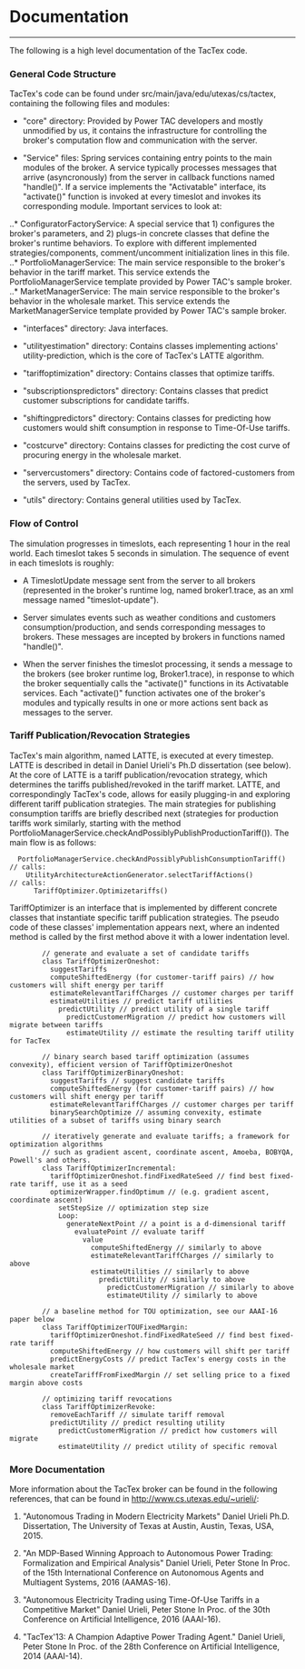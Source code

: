 # Documentation
---
The following is a high level documentation of the TacTex code.

### General Code Structure
TacTex's code can be found under src/main/java/edu/utexas/cs/tactex, containing the following files and modules:

* "core" directory: Provided by Power TAC developers and mostly unmodified by us, it contains the infrastructure for controlling the broker's computation flow and communication with the server. 

* "<service-name>Service" files: Spring services containing entry points to the main modules of the broker. A service typically processes messages that arrive (asyncronously) from the server in callback functions named "handle<msg-name>()". If a service implements the "Activatable" interface, its "activate()" function is invoked at every timeslot and invokes its corresponding module. Important services to look at:

..* ConfiguratorFactoryService: A special service that 1) configures the broker's parameters, and 2) plugs-in concrete classes that define the broker's runtime behaviors. To explore with different implemented strategies/components, comment/uncomment initialization lines in this file.
..* PortfolioManagerService: The main service responsible to the broker's behavior in the tariff market. This service extends the PortfolioManagerService template provided by Power TAC's sample broker.
..* MarketManagerService: The main service responsible to the broker's behavior in the wholesale market. This service extends the MarketManagerService template provided by Power TAC's sample broker.

* "interfaces" directory: Java interfaces. 

* "utilityestimation" directory: Contains classes implementing actions' utility-prediction, which is the core of TacTex's LATTE algorithm.

* "tariffoptimization" directory: Contains classes that optimize tariffs.

* "subscriptionspredictors" directory: Contains classes that predict customer subscriptions for candidate tariffs.

* "shiftingpredictors" directory: Contains classes for predicting how customers would shift consumption in response to Time-Of-Use tariffs.

* "costcurve" directory: Contains classes for predicting the cost curve of procuring energy in the wholesale market. 

* "servercustomers" directory: Contains code of factored-customers from the servers, used by TacTex.

* "utils" directory: Contains general utilities used by TacTex. 


### Flow of Control
The simulation progresses in timeslots, each representing 1 hour in the real world. Each timeslot takes 5 seconds in simulation. The sequence of event in each timeslots is roughly: 

* A TimeslotUpdate message sent from the server to all brokers (represented in the broker's runtime log, named broker1.trace, as an xml message named "timeslot-update").

* Server simulates events such as weather conditions and customers consumption/production, and sends corresponding messages to brokers. These messages are incepted by brokers in functions named "handle<msg-name>()". 

* When the server finishes the timeslot processing, it sends a <ts-done> message to the brokers (see broker runtime log, Broker1.trace), in response to which the broker sequentially calls the "activate()" functions in its Activatable services. Each "activate()" function activates one of the broker's modules and typically results in one or more actions sent back as messages to the server.  


### Tariff Publication/Revocation Strategies

TacTex's main algorithm, named LATTE, is executed at every timestep. 
LATTE is described in detail in Daniel Urieli's Ph.D dissertation (see below).
At the core of LATTE is a tariff publication/revocation strategy, which determines
the tariffs published/revoked in the tariff market. LATTE, and correspondingly
TacTex's code, allows for easily plugging-in and exploring different tariff
publication strategies. The main strategies for publishing consumption tariffs
are briefly described next (strategies for production tariffs work similarly, starting
with the method PortfolioManagerService.checkAndPossiblyPublishProductionTariff()).
The main flow is as follows:
```
  PortfolioManagerService.checkAndPossiblyPublishConsumptionTariff()  // calls:
    UtilityArchitectureActionGenerator.selectTariffActions()          // calls:
      TariffOptimizer.Optimizetariffs()
```

TariffOptimizer is an interface that is implemented by different concrete classes
that instantiate specific tariff publication strategies. The pseudo code of these
classes' implementation appears next, where an indented method is called by the 
first method above it with a lower indentation level.
```
        // generate and evaluate a set of candidate tariffs
        class TariffOptimizerOneshot: 
          suggestTariffs
          computeShiftedEnergy (for customer-tariff pairs) // how customers will shift energy per tariff
          estimateRelevantTariffCharges // customer charges per tariff
          estimateUtilities // predict tariff utilities
            predictUtility // predict utility of a single tariff
              predictCustomerMigration // predict how customers will migrate between tariffs
              estimateUtility // estimate the resulting tariff utility for TacTex
        
        // binary search based tariff optimization (assumes convexity), efficient version of TariffOptimizerOneshot
        class TariffOptimizerBinaryOneshot: 
          suggestTariffs // suggest candidate tariffs 
          computeShiftedEnergy (for customer-tariff pairs) // how customers will shift energy per tariff
          estimateRelevantTariffCharges // customer charges per tariff
          binarySearchOptimize // assuming convexity, estimate utilities of a subset of tariffs using binary search

        // iteratively generate and evaluate tariffs; a framework for optimization algorithms 
        // such as gradient ascent, coordinate ascent, Amoeba, BOBYQA, Powell's and others.
        class TariffOptimizerIncremental:
          tariffOptimizerOneshot.findFixedRateSeed // find best fixed-rate tariff, use it as a seed
          optimizerWrapper.findOptimum // (e.g. gradient ascent, coordinate ascent)
            setStepSize // optimization step size
            Loop:
              generateNextPoint // a point is a d-dimensional tariff 
                evaluatePoint // evaluate tariff
                  value
                    computeShiftedEnergy // similarly to above
                    estimateRelevantTariffCharges // similarly to above
                    estimateUtilities // similarly to above
                      predictUtility // similarly to above
                        predictCustomerMigration // similarly to above
                        estimateUtility // similarly to above

        // a baseline method for TOU optimization, see our AAAI-16 paper below
        class TariffOptimizerTOUFixedMargin: 
          tariffOptimizerOneshot.findFixedRateSeed // find best fixed-rate tariff
          computeShiftedEnergy // how customers will shift per tariff
          predictEnergyCosts // predict TacTex's energy costs in the wholesale market
          createTariffFromFixedMargin // set selling price to a fixed margin above costs

        // optimizing tariff revocations
        class TariffOptimizerRevoke:
          removeEachTariff // simulate tariff removal
          predictUtility // predict resulting utility
            predictCustomerMigration // predict how customers will migrate
            estimateUtility // predict utility of specific removal
```


### More Documentation 
More information about the TacTex broker can be found in the following
references, that can be found in http://www.cs.utexas.edu/~urieli/:

1) "Autonomous Trading in Modern Electricity Markets"
Daniel Urieli
Ph.D. Dissertation, The University of Texas at Austin, Austin, Texas, USA, 2015.

2) "An MDP-Based Winning Approach to Autonomous Power Trading: Formalization and Empirical Analysis"
Daniel Urieli, Peter Stone
In Proc. of the 15th International Conference on Autonomous Agents and Multiagent Systems, 2016 (AAMAS-16).

3) "Autonomous Electricity Trading using Time-Of-Use Tariffs in a Competitive Market"
Daniel Urieli, Peter Stone
In Proc. of the 30th Conference on Artificial Intelligence, 2016 (AAAI-16).

4) "TacTex'13: A Champion Adaptive Power Trading Agent."
Daniel Urieli, Peter Stone
In Proc. of the 28th Conference on Artificial Intelligence, 2014 (AAAI-14).

